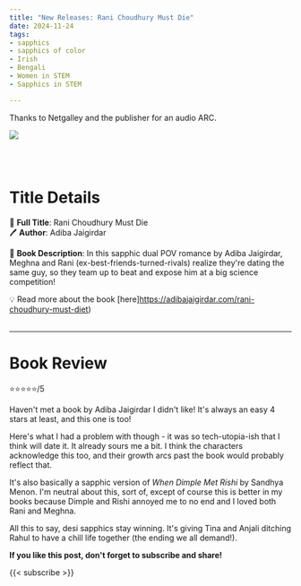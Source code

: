 ```yaml
---
title: "New Releases: Rani Choudhury Must Die"
date: 2024-11-24
tags: 
- sapphics
- sapphics of color
- Irish
- Bengali
- Women in STEM
- Sapphics in STEM

---
```

Thanks to Netgalley and the publisher for an audio ARC.

![](https://images.squarespace-cdn.com/content/v1/5bf02b73cef3721b92269f92/9bcc2db3-0168-4bf4-ab88-aba450c9225d/Final+Cover_RANI+CHOUDHURY+MUST+DIE.jpg)

<br>
<br>

# Title Details

📕 **Full Title**: Rani Choudhury Must Die \
🖊 **Author**: Adiba Jaigirdar

🔎 **Book Description**: In this sapphic dual POV romance by Adiba Jaigirdar, Meghna and Rani (ex-best-friends-turned-rivals) realize they're dating the same guy, so they team up to beat and expose him at a big science competition!


💡️ Read more about the book [here]https://adibajaigirdar.com/rani-choudhury-must-diet)
<br>
<br>

---

# Book Review

⭐⭐⭐⭐⭐/5

Haven't met a book by Adiba Jaigirdar I didn't like! It's always an easy 4 stars at least, and this one is too!

Here's what I had a problem with though - it was so tech-utopia-ish that I think will date it. It already sours me a bit. I think the characters acknowledge this too, and their growth arcs past the book would probably reflect that.

It's also basically a sapphic version of _When Dimple Met Rishi_ by Sandhya Menon. I'm neutral about this, sort of, except of course this is better in my books because Dimple and Rishi annoyed me to no end and I loved both Rani and Meghna.

All this to say, desi sapphics stay winning. It's giving Tina and Anjali ditching Rahul to have a chill life together (the ending we all demand!).


**If you like this post, don't forget to subscribe and share!**

{{< subscribe >}}
